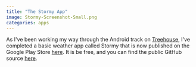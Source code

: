 ```yaml
---
title: "The Stormy App"
image: Stormy-Screenshot-Small.png
categories: apps
---
```


As I've been working my way through the Android track on [Treehouse](https://teamtreehouse.com/home), I've completed a basic weather app called Stormy that is now published on the Google Play Store [here](https://play.google.com/store/apps/details?id=com.apptreatsllc.stormy). It is be free, and you can find the public GitHub source [here](https://github.com/RobTKing/Stormy).
